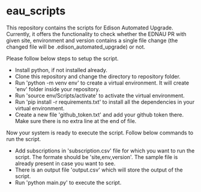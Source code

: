 # eau_scripts
This repository contains the scripts for Edison Automated Upgrade. Currently, it offers the functionality to check whether the EDNAU PR with given site, environment and version contains a single file change (the changed file will be .edison_automated_upgrade) or not.

Please follow below steps to setup the script.

- Install python, if not installed already.
- Clone this repository and change the directory to repository folder.
- Run 'python -m venv env' to create a virtual environment. It will create 'env' folder inside your repository.
- Run 'source env/Scripts/activate' to activate the virtual environment.
- Run 'pip install -r requirements.txt' to install all the dependencies in your virtual environment.
- Create a new file 'github_token.txt' and add your github token there. Make sure there is no extra line at the end of file.

Now your system is ready to execute the script. Follow below commands to run the script.

- Add subscriptions in 'subscription.csv' file for which you want to run the script. The formate should be 'site,env,version'. The sample file is already present in case you want to see.
- There is an output file 'output.csv' which will store the output of the script.
- Run 'python main.py' to execute the script.
